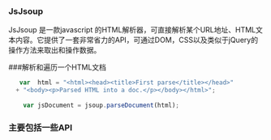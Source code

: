### JsJsoup
JsJsoup 是一款javascript 的HTML解析器，可直接解析某个URL地址、HTML文本内容。它提供了一套非常省力的API，可通过DOM，CSS以及类似于jQuery的操作方法来取出和操作数据。

###解析和遍历一个HTML文档
```javascript
   var  html = "<html><head><title>First parse</title></head>"
  + "<body><p>Parsed HTML into a doc.</p></body></html>";
  
    var jsDocument = jsoup.parseDocument(html);
```
### 主要包括一些API

